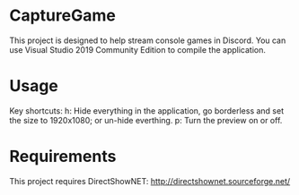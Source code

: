 # CaptureGame
This project is designed to help stream console games in Discord. You can use Visual Studio 2019 Community Edition to compile the application.

# Usage
Key shortcuts:
h: Hide everything in the application, go borderless and set the size to 1920x1080; or un-hide everthing.
p: Turn the preview on or off.

# Requirements
This project requires DirectShowNET: http://directshownet.sourceforge.net/
